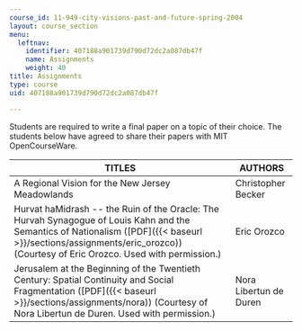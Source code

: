 ```yaml
---
course_id: 11-949-city-visions-past-and-future-spring-2004
layout: course_section
menu:
  leftnav:
    identifier: 407188a901739d790d72dc2a087db47f
    name: Assignments
    weight: 40
title: Assignments
type: course
uid: 407188a901739d790d72dc2a087db47f

---
```


Students are required to write a final paper on a topic of their choice. The students below have agreed to share their papers with MIT OpenCourseWare.

| TITLES | AUTHORS |
| --- | --- |
| A Regional Vision for the New Jersey Meadowlands | Christopher Becker |
| Hurvat haMidrash -- the Ruin of the Oracle: The Hurvah Synagogue of Louis Kahn and the Semantics of Nationalism ([PDF]({{< baseurl >}}/sections/assignments/eric_orozco)) (Courtesy of Eric Orozco. Used with permission.) | Eric Orozco |
| Jerusalem at the Beginning of the Twentieth Century: Spatial Continuity and Social Fragmentation ([PDF]({{< baseurl >}}/sections/assignments/nora)) (Courtesy of Nora Libertun de Duren. Used with permission.) | Nora Libertun de Duren